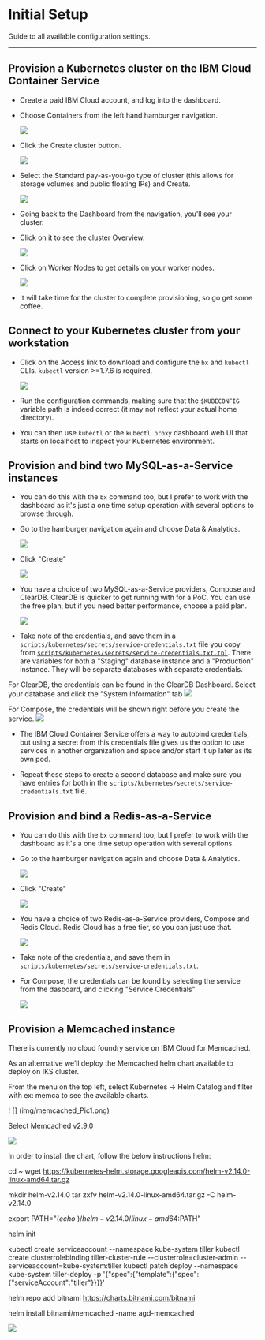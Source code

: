 # Initial Setup

Guide to all available configuration settings.

---

## Provision a Kubernetes cluster on the IBM Cloud Container Service
- Create a paid IBM Cloud account, and log into the dashboard.
- Choose Containers from the left hand hamburger navigation.

    ![](img/1-hamburger.png)

- Click the Create cluster button.

    ![](img/2-create-cluster.png)

- Select the Standard pay-as-you-go type of cluster (this allows for storage volumes and public floating IPs) and Create.

    ![](img/3-standard-cluster.png)

- Going back to the Dashboard from the navigation, you'll see your cluster.

- Click on it to see the cluster Overview.

    ![](img/4-overview.png)

- Click on Worker Nodes to get details on your worker nodes.

    ![](img/5-worker-nodes.png)

- It will take time for the cluster to complete provisioning, so go get some coffee.

## Connect to your Kubernetes cluster from your workstation
- Click on the Access link to download and configure the `bx` and `kubectl` CLIs. `kubectl` version >=1.7.6 is required.

    ![](img/6-access.png)

- Run the configuration commands, making sure that the `$KUBECONFIG` variable path is indeed correct (it may not reflect your actual home directory).
- You can then use `kubectl` or the `kubectl proxy` dashboard web UI that starts on localhost to inspect your Kubernetes environment.

## Provision and bind two MySQL-as-a-Service instances
- You can do this with the `bx` command too, but I prefer to work with the dashboard as it's just a one time setup operation with several options to browse through.
- Go to the hamburger navigation again and choose Data & Analytics.

    ![](img/7-hamburger-data-analytics.png)

- Click "Create"

    ![](img/8-create-data-analytics.png)

- You have a choice of two MySQL-as-a-Service providers, Compose and ClearDB. ClearDB is quicker to get running with for a PoC. You can use the free plan, but if you need better performance, choose a paid plan.

    ![](img/9-create-mysql-service.png)

- Take note of the credentials, and save them in a `scripts/kubernetes/secrets/service-credentials.txt` file you copy from [`scripts/kubernetes/secrets/service-credentials.txt.tpl`](../scripts/kubernetes/secrets/service-credentials.txt.tpl). There are variables for both a "Staging" database instance and a "Production" instance. They will be separate databases with separate credentials.

For ClearDB, the credentials can be found in the ClearDB Dashboard. Select your database and click the "System Information" tab
    ![](img/13-cleardb-credentials.png)

For Compose, the credentials will be shown right before you create the service.
    ![](img/12-compose-credentials.png)


- The IBM Cloud Container Service offers a way to autobind credentials, but using a secret from this credentials file gives us the option to use services in another organization and space and/or start it up later as its own pod.

- Repeat these steps to create a second database and make sure you have entries for both in the `scripts/kubernetes/secrets/service-credentials.txt` file.

## Provision and bind a Redis-as-a-Service
- You can do this with the `bx` command too, but I prefer to work with the dashboard as it's a one time setup operation with several options.
- Go to the hamburger navigation again and choose Data & Analytics.

    ![](img/7-hamburger-data-analytics.png)

- Click "Create"

    ![](img/8-create-data-analytics.png)

- You have a choice of two Redis-as-a-Service providers, Compose and Redis Cloud. Redis Cloud has a free tier, so you can just use that. 

    ![](img/10-create-redis-service.png)

- Take note of the credentials, and save them in `scripts/kubernetes/secrets/service-credentials.txt`.


- For Compose, the credentials can be found by selecting the service from the dasboard, and clicking "Service Credentials"

    ![](img/14-redis-credentials.png)

## Provision a Memcached instance

 There is currently no cloud foundry service on IBM Cloud for Memcached.

 As an alternative we’ll deploy the Memcached helm chart available to deploy on IKS cluster.

 From the menu on the top left, select Kubernetes -> Helm Catalog and filter with ex: memca to see the available charts.
 
 
   ! [] (img/memcached_Pic1.png)
      
      
 Select Memcached v2.9.0 
 
   ![](img/memcached_Pic2.png)
   
   
 In order to install the chart, follow the below instructions
helm:


cd ~
wget https://kubernetes-helm.storage.googleapis.com/helm-v2.14.0-linux-amd64.tar.gz



mkdir helm-v2.14.0
tar zxfv helm-v2.14.0-linux-amd64.tar.gz -C helm-v2.14.0


export PATH="$(echo ~)/helm-v2.14.0/linux-amd64:$PATH"

helm init

kubectl create serviceaccount --namespace kube-system tiller
kubectl create clusterrolebinding tiller-cluster-rule --clusterrole=cluster-admin --serviceaccount=kube-system:tiller
kubectl patch deploy --namespace kube-system tiller-deploy -p '{"spec":{"template":{"spec":{"serviceAccount":"tiller"}}}}'


helm repo add bitnami https://charts.bitnami.com/bitnami

helm install bitnami/memcached -name agd-memcached


   ![](img/memcached_Pic3.png)


